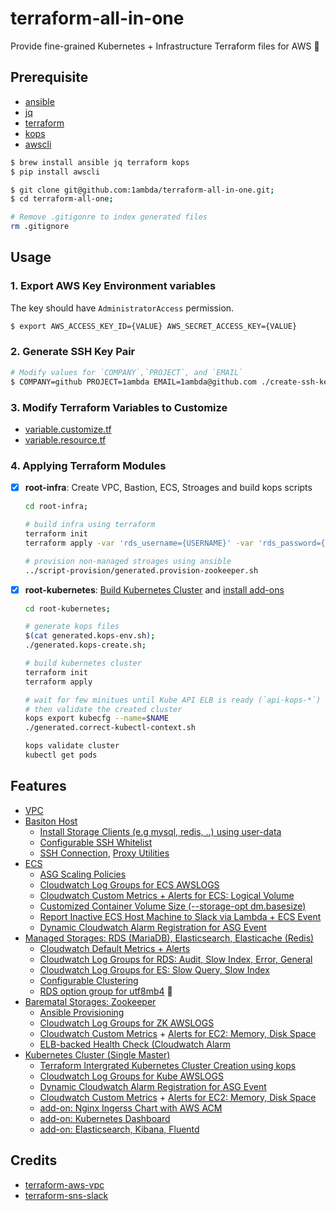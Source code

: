 # terraform-all-in-one

Provide fine-grained Kubernetes + Infrastructure Terraform files for AWS 🚀

## Prerequisite

- [ansible](https://github.com/ansible/ansible)
- [jq](https://github.com/stedolan/jq)
- [terraform](https://github.com/hashicorp/terraform)
- [kops](https://github.com/kubernetes/kops)
- [awscli](https://docs.aws.amazon.com/cli/latest/userguide/installing.html)

```bash
$ brew install ansible jq terraform kops
$ pip install awscli

$ git clone git@github.com:1ambda/terraform-all-in-one.git;
$ cd terraform-all-one;

# Remove .gitigonre to index generated files
rm .gitignore
```

## Usage

### 1. Export AWS Key Environment variables

The key should have `AdministratorAccess` permission.

```bash
$ export AWS_ACCESS_KEY_ID={VALUE} AWS_SECRET_ACCESS_KEY={VALUE}
```

### 2. Generate SSH Key Pair

```bash
# Modify values for `COMPANY`,`PROJECT`, and `EMAIL`
$ COMPANY=github PROJECT=1ambda EMAIL=1ambda@github.com ./create-ssh-key.sh
```

### 3. Modify Terraform Variables to Customize

- [variable.customize.tf](https://github.com/1ambda/terraform-all-in-one/blob/master/root-infra/variable.customize.tf)
- [variable.resource.tf](https://github.com/1ambda/terraform-all-in-one/blob/master/root-infra/variable.resource.tf)

### 4. Applying Terraform Modules

- [x] **root-infra**: Create VPC, Bastion, ECS, Stroages and build kops scripts
    ```bash
    cd root-infra;

    # build infra using terraform
    terraform init
    terraform apply -var 'rds_username={USERNAME}' -var 'rds_password={PASSWORD}'

    # provision non-managed stroages using ansible
    ../script-provision/generated.provision-zookeeper.sh
    ```
    
- [x] **root-kubernetes**: [Build Kubernetes Cluster](https://github.com/1ambda/terraform-all-in-one/tree/master/root-kubernetes#1-creating-cluster) and [install add-ons](https://github.com/1ambda/terraform-all-in-one/tree/master/root-kubernetes#2-deploying-add-ons)
    ```bash
    cd root-kubernetes;

    # generate kops files
    $(cat generated.kops-env.sh);
    ./generated.kops-create.sh;

    # build kubernetes cluster
    terraform init
    terraform apply

    # wait for few minitues until Kube API ELB is ready (`api-kops-*`)
    # then validate the created cluster
    kops export kubecfg --name=$NAME
    ./generated.correct-kubectl-context.sh

    kops validate cluster
    kubectl get pods
    ```

## Features

- [VPC](https://github.com/1ambda/terraform-all-in-one/blob/master/root-infra/module-vpc/vpc.tf)
- [Basiton Host](https://github.com/1ambda/terraform-all-in-one/tree/master/root-infra/module-bastion)
    * [Install Storage Clients (e.g mysql, redis, ..) using user-data](https://github.com/1ambda/terraform-all-in-one/blob/master/root-infra/module-bastion/bastion-lc.tf#L1-L18)
    * [Configurable SSH Whitelist](https://github.com/1ambda/terraform-all-in-one/blob/master/root-infra/module-bastion/security-group.bastion.tf#L28-L42)
    * [SSH Connection](https://github.com/1ambda/terraform-all-in-one/blob/master/script-ssh/generated.ssh-bastion.sh), [Proxy Utilities](https://github.com/1ambda/terraform-all-in-one/blob/master/script-ssh/generated.ssh-proxy-zookeeper-01.sh)
- [ECS](https://github.com/1ambda/terraform-all-in-one/tree/master/root-infra/module-ecs)
    * [ASG Scaling Policies](https://github.com/1ambda/terraform-all-in-one/blob/master/root-infra/module-ecs/ecs-asg-scaling-policy.tf)
    * [Cloudwatch Log Groups for ECS AWSLOGS](https://github.com/1ambda/terraform-all-in-one/blob/master/root-infra/module-ecs/ecs-awslogs.tf)
    * [Cloudwatch Custom Metrics + Alerts for ECS: Logical Volume](https://github.com/1ambda/terraform-all-in-one/blob/master/template/template.install-cloudwatch-custom-metric-agent-ecs.sh)
    * [Customized Container Volume Size (--storage-opt dm.basesize)](https://github.com/1ambda/terraform-all-in-one/blob/master/root-infra/module-ecs/ecs-lc.tf#L75-L80)
    * [Report Inactive ECS Host Machine to Slack via Lambda + ECS Event](https://github.com/1ambda/terraform-all-in-one/blob/master/root-infra/module-ecs/ecs-monitoring-event-instance-availability.tf)
    * [Dynamic Cloudwatch Alarm Registration for ASG Event](https://github.com/1ambda/terraform-all-in-one/blob/master/root-infra/module-messaging/sns-lambda-asg-event.tf)
- [Managed Storages: RDS (MariaDB), Elasticsearch, Elasticache (Redis)](https://github.com/1ambda/terraform-all-in-one/tree/master/root-infra/module-storage-managed)
    * [Cloudwatch Default Metrics + Alerts](https://github.com/1ambda/terraform-all-in-one/blob/master/root-infra/module-storage-managed/storage-ec-cloudwatch-alarm.tf)
    * [Cloudwatch Log Groups for RDS: Audit, Slow Index, Error, General](https://github.com/1ambda/terraform-all-in-one/blob/master/root-infra/module-storage-managed/storage-rds.tf#L167-L172)
    * [Cloudwatch Log Groups for ES: Slow Query, Slow Index](https://github.com/1ambda/terraform-all-in-one/blob/master/root-infra/module-storage-managed/storage-es.tf#L68-L78)
    * [Configurable Clustering](https://github.com/1ambda/terraform-all-in-one/blob/master/root-infra/variable.resource.tf#L13-L27)
    * [RDS option group for utf8mb4](https://github.com/1ambda/terraform-all-in-one/blob/master/root-infra/module-storage-managed/storage-rds.tf#L49-L92) :see_no_evil:
- [Barematal Storages: Zookeeper](https://github.com/1ambda/terraform-all-in-one/tree/master/root-infra/module-storage-managed)
    * [Ansible Provisioning](https://github.com/1ambda/terraform-all-in-one/tree/master/script-provision)
    * [Cloudwatch Log Groups for ZK AWSLOGS](https://github.com/1ambda/terraform-all-in-one/blob/master/root-infra/module-storage-baremetal/storage-zookeeper-awslogs.tf)
    * [Cloudwatch Custom Metrics](https://github.com/1ambda/terraform-all-in-one/blob/master/root-infra/module-storage-baremetal/storage-zookeeper.tf#L49-L73) + [Alerts for EC2: Memory, Disk Space](https://github.com/1ambda/terraform-all-in-one/blob/master/root-infra/module-storage-baremetal/storage-zookeeper-cloudwatch-alarm.tf)
    * [ELB-backed Health Check (Cloudwatch Alarm ](https://github.com/1ambda/terraform-all-in-one/blob/master/root-infra/module-storage-baremetal/storage-zookeeper.tf#L123-L153)
- [Kubernetes Cluster (Single Master)](https://github.com/1ambda/terraform-all-in-one/tree/master/root-kubernetes)
    * [Terraform Intergrated Kubernetes Cluster Creation using kops](https://github.com/1ambda/terraform-all-in-one/tree/master/root-infra/module-kops)
    * [Cloudwatch Log Groups for Kube AWSLOGS](https://github.com/1ambda/terraform-all-in-one/blob/master/root-infra/module-kops/kops-awslogs.tf)
    * [Dynamic Cloudwatch Alarm Registration for ASG Event](https://github.com/1ambda/terraform-all-in-one/blob/master/root-kubernetes/kubernetes-monitoring-cloudwatch-alarm.tf#L133-L146)
    * [Cloudwatch Custom Metrics](https://github.com/1ambda/terraform-all-in-one/blob/master/root-infra/module-kops/template.kops-manifest.yaml#L80-L94) + [Alerts for EC2: Memory, Disk Space](https://github.com/1ambda/terraform-all-in-one/blob/master/root-kubernetes/kubernetes-monitoring-cloudwatch-alarm.tf)
    * [add-on: Nginx Ingerss Chart with AWS ACM](https://github.com/1ambda/terraform-all-in-one/tree/master/root-kubernetes#21-acm--nginx-ingress)
    * [add-on: Kubernetes Dashboard](https://github.com/1ambda/terraform-all-in-one/tree/master/root-kubernetes#22-optional-kubernetes-dashboard)
    * [add-on: Elasticsearch, Kibana, Fluentd](https://github.com/1ambda/terraform-all-in-one/tree/master/root-kubernetes#23-optional-ekf--es-curator)

## Credits

- [terraform-aws-vpc](https://github.com/terraform-aws-modules/terraform-aws-vpc)
- [terraform-sns-slack](https://github.com/builtinnya/aws-sns-slack-terraform)

